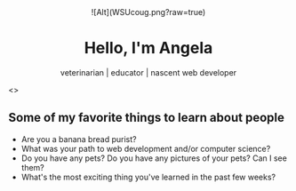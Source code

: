 <div align="center">
![Alt](WSUcoug.png?raw=true)
 <h1>Hello, I'm Angela</h1>
  <p>veterinarian | educator | nascent web developer</p>
</div>

<>

<h2>Some of my favorite things to learn about people</h2>
<ul>
  <li>Are you a banana bread purist?</li>
  <li>What was your path to web development and/or computer science?</li>
  <li>Do you have any pets? Do you have any pictures of your pets? Can I see them?</li>
  <li>What's the most exciting thing you've learned in the past few weeks?</li>
</ul>
